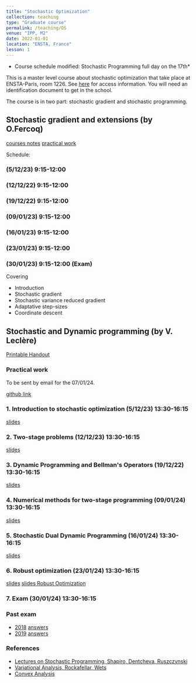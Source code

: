 ```yaml
---
title: "Stochastic Optimization"
collection: teaching
type: "Graduate course"
permalink: /teaching/OS
venue: "IPP, M2"
date: 2022-01-01
location: "ENSTA, France"
lesson: 1
---
```


* Course schedule modified: Stochastic Programming full day on the 17th*

This is a master level course about stochastic optimization that take place
at ENSTA-Paris, room 1226. 
See [here](https://www.ensta-paris.fr/en/addresses-and-contacts) for access information.
You will need an identification document to get in the school. 

The course is in two part: stochastic gradient and stochastic programming.

## Stochastic gradient and extensions (by O.Fercoq)

[courses notes](../files/teaching/Saclay/fercoq/poly_optsto_fercoq.pdf)
[practical work](../files/teaching/Saclay/fercoq/TP_MNIST_basic_functions.ipynb)

Schedule:
### (5/12/23) 9:15-12:00
### (12/12/22) 9:15-12:00
### (19/12/22) 9:15-12:00
### (09/01/23) 9:15-12:00
### (16/01/23) 9:15-12:00
### (23/01/23) 9:15-12:00
### (30/01/23) 9:15-12:00 (Exam)

Covering
- Introduction
- Stochastic gradient
- Stochastic variance reduced gradient
- Adaptative step-sizes
- Coordinate descent

## Stochastic and Dynamic programming (by V. Leclère)

[Printable Handout](../files/teaching/Saclay/Saclay-handout.pdf)


### Practical work
To be sent by email for the 07/01/24.

[github link](https://github.com/leclere/TP-Saclay)

### 1. Introduction to stochastic optimization (5/12/23) 13:30-16:15

[slides](../files/teaching/Saclay/Saclay-1.pdf)

### 2. Two-stage problems (12/12/23) 13:30-16:15

[slides](../files/teaching/Saclay/Saclay-2.pdf)

### 3. Dynamic Programming and Bellman's Operators (19/12/22) 13:30-16:15

[slides](../files/teaching/Saclay/Saclay-3.pdf)

### 4. Numerical methods for two-stage programming (09/01/24) 13:30-16:15

[slides](../files/teaching/Saclay/Saclay-4.pdf)

### 5. Stochastic Dual Dynamic Programming (16/01/24) 13:30-16:15

[slides](../files/teaching/Saclay/Saclay-5.pdf)

### 6. Robust optimization (23/01/24) 13:30-16:15

[slides](../files/teaching/Saclay/Saclay-6.pdf)
[slides Robust Optimization](../files/teaching/Saclay/Saclay-7.pdf)

### 7. Exam (30/01/24) 13:30-16:15

### Past exam

- [2018](../files/teaching/Saclay/2018-exam-OS.pdf) [answers](../files/teaching/Saclay/2018-exam-answers-OS.pdf)
- [2019](../files/teaching/Saclay/2019-exam-OS.pdf) [answers](../files/teaching/Saclay/2019-exam-answers-OS.pdf)

### References

- [Lectures on Stochastic Programming, Shapiro, Dentcheva, Ruszczynski](https://www.researchgate.net/publication/230873408_Lectures_on_stochastic_programming_Modeling_and_theory/link/00b7d518bd65f08595000000/download)
- [Variational Analysis, Rockafellar, Wets](https://sites.math.washington.edu/~rtr/papers/rtr169-VarAnalysis-RockWets.pdf)
- [Convex Analysis](http://www.convexoptimization.com/TOOLS/ConvexAnalysisRockafellar.pdf)